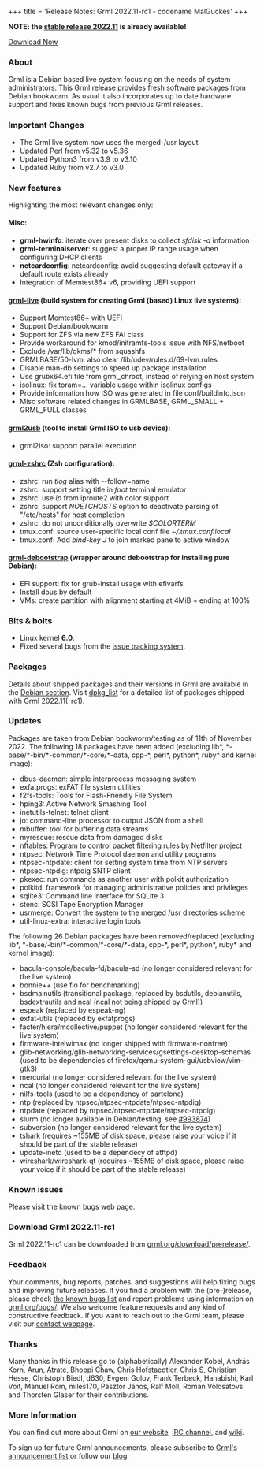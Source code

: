 +++
title = 'Release Notes: Grml 2022.11-rc1 - codename MalGuckes'
+++

<p><strong>NOTE: the <a href="/changelogs/README-grml-2022.11/">stable release 2022.11</a> is already available!</strong></p>

<p><a href="/download/prerelease/">Download Now</a></p>

<h3>About</h3>

<p>Grml is a Debian based live system focusing on the needs of system administrators.
This Grml release provides fresh software packages from Debian bookworm.
As usual it also incorporates up to date hardware support and fixes known bugs from previous Grml releases.</p>

<h3>Important Changes</h3>

<ul>

<li>The Grml live system now uses the merged-/usr layout
<li>Updated Perl from v5.32 to v5.36
<li>Updated Python3 from v3.9 to v3.10
<li>Updated Ruby from v2.7 to v3.0

</ul>

<h3>New features</h3>

<p>Highlighting the most relevant changes only:</p>

<h4>Misc:</h4>

<ul>
<li><strong>grml-hwinfo</strong>: iterate over present disks to collect <em>sfdisk -d</em> information
<li><strong>grml-terminalserver</strong>: suggest a proper IP range usage when configuring DHCP clients
<li><strong>netcardconfig</strong>: netcardconfig: avoid suggesting default gateway if a default route exists already
<li>Integration of Memtest86+ v6, providing UEFI support
</ul>

<h4><a href="/grml-live/">grml-live</a> (build system for creating Grml (based) Linux live systems):</h4>

<ul>
<li>Support Memtest86+ with UEFI
<li>Support Debian/bookworm
<li>Support for ZFS via new ZFS FAI class
<li>Provide workaround for kmod/initramfs-tools issue with NFS/netboot
<li>Exclude /var/lib/dkms/* from squashfs
<li>GRMLBASE/50-lvm: also clear /lib/udev/rules.d/69-lvm.rules
<li>Disable man-db settings to speed up package installation
<li>Use grubx64.efi file from grml_chroot, instead of relying on host system
<li>isolinux: fix toram=... variable usage within isolinux configs
<li>Provide information how ISO was generated in file conf/buildinfo.json
<li>Misc software related changes in GRMLBASE, GRML_SMALL + GRML_FULL classes
</ul>

<h4><a href="/grml2usb/">grml2usb</a> (tool to install Grml ISO to usb device):</h4>

<ul>
<li>grml2iso: support parallel execution
</ul>

<h4><a href="/zsh/">grml-zshrc</a> (Zsh configuration):</h4>

<ul>
<li>zshrc: run <em>tlog</em> alias with --follow=name
<li>zshrc: support setting title in <em>foot</em> terminal emulator
<li>zshrc: use <em>ip</em> from iproute2 with color support
<li>zshrc: support <em>NOETCHOSTS</em> option to deactivate parsing of "/etc/hosts" for host completion
<li>zshrc: do not unconditionally overwrite <em>$COLORTERM</em>
<li>tmux.conf: source user-specific local conf file <em>~/.tmux.conf.local</em>
<li>tmux.conf: Add <em>bind-key J</em> to join marked pane to active window
</ul>

<h4><a href="/grml-debootstrap/">grml-debootstrap</a> (wrapper around debootstrap for installing pure Debian):</h4>

<ul>
<li>EFI support: fix for grub-install usage with efivarfs
<li>Install dbus by default
<li>VMs: create partition with alignment starting at 4MiB + ending at 100%
</ul>

<h3>Bits &amp; bolts</h3>

<ul>
<li>Linux kernel <b>6.0</b>.</li>
<li>Fixed several bugs from the <a href="https://github.com/grml/grml/issues/">issue tracking system</a>.</li>
</ul>

<h3>Packages</h3>

<p>Details about shipped packages and their versions in Grml are
available in the <a href="/files/#debian">Debian section</a>. Visit
<a href="/files/grml64-full_2022.11/dpkg.list">dpkg_list</a> for a
detailed list of packages shipped with Grml 2022.11(-rc1).</p>

<h3>Updates</h3>

<p>Packages are taken from Debian bookworm/testing as of 11th of November 2022.
The following 18 packages have been added (excluding lib*, *-base/*-bin/*-common/*-core/*-data, cpp-*, perl*, python*, ruby* and kernel image):</p>

<ul>
<li>dbus-daemon: simple interprocess messaging system
<li>exfatprogs: exFAT file system utilities
<li>f2fs-tools: Tools for Flash-Friendly File System
<li>hping3: Active Network Smashing Tool
<li>inetutils-telnet: telnet client
<li>jo: command-line processor to output JSON from a shell
<li>mbuffer: tool for buffering data streams
<li>myrescue: rescue data from damaged disks
<li>nftables: Program to control packet filtering rules by Netfilter project
<li>ntpsec: Network Time Protocol daemon and utility programs
<li>ntpsec-ntpdate: client for setting system time from NTP servers
<li>ntpsec-ntpdig: ntpdig SNTP client
<li>pkexec: run commands as another user with polkit authorization
<li>polkitd: framework for managing administrative policies and privileges
<li>sqlite3: Command line interface for SQLite 3
<li>stenc: SCSI Tape Encryption Manager
<li>usrmerge: Convert the system to the merged /usr directories scheme
<li>util-linux-extra: interactive login tools
</ul>

<p>The following 26 Debian packages have been removed/replaced (excluding lib*, *-base/-bin/*-common/*-core/*-data, cpp-*, perl*, python*, ruby* and kernel image):</p>

<ul>
<li>bacula-console/bacula-fd/bacula-sd (no longer considered relevant for the live system)
<li>bonnie++ (use fio for benchmarking)
<li>bsdmainutils (transitional package, replaced by bsdutils, debianutils, bsdextrautils and ncal (ncal not being shipped by Grml))
<li>espeak (replaced by espeak-ng)
<li>exfat-utils (replaced by exfatprogs)
<li>facter/hiera/mcollective/puppet (no longer considered relevant for the live system)
<li>firmware-intelwimax (no longer shipped with firmware-nonfree)
<li>glib-networking/glib-networking-services/gsettings-desktop-schemas (used to be dependencies of firefox/qemu-system-gui/usbview/vim-gtk3)
<li>mercurial (no longer considered relevant for the live system)
<li>ncal (no longer considered relevant for the live system)
<li>nilfs-tools (used to be a dependency of partclone)
<li>ntp (replaced by ntpsec/ntpsec-ntpdate/ntpsec-ntpdig)
<li>ntpdate (replaced by ntpsec/ntpsec-ntpdate/ntpsec-ntpdig)
<li>slurm (no longer available in Debian/testing, see <a href="https://bugs.debian.org/cgi-bin/bugreport.cgi?bug=993874">#993874</a>)
<li>subversion (no longer considered relevant for the live system)
<li>tshark (requires ~155MB of disk space, please raise your voice if it should be part of the stable release)
<li>update-inetd (used to be a dependecy of atftpd)
<li>wireshark/wireshark-qt (requires ~155MB of disk space, please raise your voice if it should be part of the stable release)
</ul>

<h3>Known issues</h3>

<p>Please visit the <a href="/bugs/known/">known bugs</a> web page.</p>

<h3>Download Grml 2022.11-rc1</h3>

<p>Grml 2022.11-rc1 can be downloaded from
<a href="/download/prerelease/">grml.org/download/prerelease/</a>.</p>

<h3>Feedback</h3>

<p>Your comments, bug reports, patches, and suggestions will help fixing bugs and improving future releases.
If you find a problem with the (pre-)release, please check <a href="/bugs/known/">the known bugs list</a> and report problems using information on <a href="/bugs/">grml.org/bugs/</a>.
We also welcome feature requests and any kind of constructive feedback.
If you want to reach out to the Grml team, please visit our <a href="/contact/">contact webpage</a>.</p>

<h3 id="thanks">Thanks</h3>

<p>Many thanks in this release go to (alphabetically)
Alexander Kobel,
András Korn,
Arun,
Atrate,
Bhoppi Chaw,
Chris Hofstaedtler,
Chris S,
Christian Hesse,
Christoph Biedl,
d630,
Evgeni Golov,
Frank Terbeck,
Hanabishi,
Karl Voit,
Manuel Rom,
miles170,
Pásztor János,
Ralf Moll,
Roman Volosatovs and
Thorsten Glaser
for their contributions.</p>

<h3>More Information</h3>

<p>You can find out more about Grml on <a href="/">our website</a>, <a href="/contact/#irc">IRC channel</a>, and <a href="https://github.com/grml/grml/wiki">wiki</a>.

<p>To sign up for future Grml announcements, please subscribe to <a href="http://ml.grml.org/postorius/lists/grml-announce.ml.grml.org">Grml's announcement list</a> or
follow our <a href="https://blog.grml.org/">blog</a>.</p>

